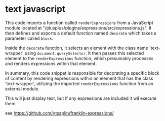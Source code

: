 # text javascript

This code imports a function called `renderExpressions` from a JavaScript module located at "/plusplus/plugins/expressions/src/expressions.js". It then defines and exports a default function named `decorate` which takes a parameter called `block`.

Inside the `decorate` function, it selects an element with the class name 'text-wrapper' using `document.querySelector`. It then passes this selected element to the `renderExpressions` function, which presumably processes and renders expressions within that element.

In summary, this code snippet is responsible for decorating a specific block of content by rendering expressions within an element that has the class 'text-wrapper', utilizing the imported `renderExpressions` function from an external module.

This will just display text, but if any expressions are included it wil execute them

see <https://github.com/vtsaplin/franklin-expressions/>
